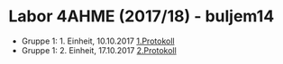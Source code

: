 # Labor 4AHME (2017/18) - buljem14

* Gruppe 1: 1. Einheit, 10.10.2017
[1.Protokoll](https://github.com/HTLMechatronics/m14-la1-sx/blob/buljem14/Protokolle/1.Einheit)
* Gruppe 1: 2. Einheit, 17.10.2017
[2.Protokoll](https://github.com/HTLMechatronics/m14-la1-sx/blob/buljem14/Protokolle/2.Einheit.md)
